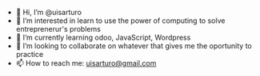 - 👋 Hi, I’m @uisarturo
- 👀 I’m interested in learn to use the power of computing to solve entreprenerur's problems
- 🌱 I’m currently learning odoo, JavaScript, Wordpress
- 💞️ I’m looking to collaborate on whatever that gives me the oportunity to practice
- 📫 How to reach me: uisarturo@gmail.com

<!---
uisarturo/uisarturo is a ✨ special ✨ repository because its `README.md` (this file) appears on your GitHub profile.
You can click the Preview link to take a look at your changes.
--->
